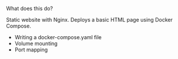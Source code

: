 What does this do?

Static website with Nginx.
Deploys a basic HTML page using Docker Compose.

 - Writing a docker-compose.yaml file
 - Volume mounting
 - Port mapping
